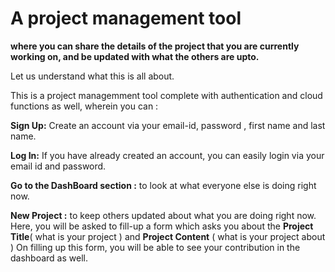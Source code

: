# A project management tool

**where you can share the details of the project that you are currently working on, and be updated with what the others are upto.**

Let us understand what this is all about.

This is a project managemment tool complete with authentication and cloud functions as well, wherein you can :

**Sign Up:**
Create an account via your email-id, password , first name and last name.

**Log In:**
If you have already created an account, you can easily login via your email id and password.

**Go to the DashBoard section :**
to look at what everyone else is doing right now.

**New Project :**
to keep others updated about what you are doing right now.
Here, you will be asked to fill-up a form which asks you about the
**Project Title**( what is your project )
and
**Project Content** ( what is your project about )
On filling up this form, you will be able to see your contribution in the dashboard as well.
